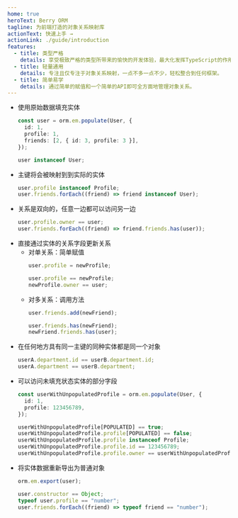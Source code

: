 ```yaml
---
home: true
heroText: Berry ORM
tagline: 为前端打造的对象关系映射库
actionText: 快速上手 →
actionLink: ./guide/introduction
features:
  - title: 类型严格
    details: 享受极致严格的类型所带来的愉快的开发体验，最大化发挥TypeScript的作用。
  - title: 轻量通用
    details: 专注且仅专注于对象关系映射，一点不多一点不少，轻松整合到任何框架。
  - title: 简单易学
    details: 通过简单的赋值和一个简单的API即可全方面地管理对象关系。
---
```


- 使用原始数据填充实体
  ```ts
  const user = orm.em.populate(User, {
    id: 1,
    profile: 1,
    friends: [2, { id: 3, profile: 3 }],
  });
  ```
  ```ts
  user instanceof User;
  ```
- 主键将会被映射到到实际的实体
  ```ts
  user.profile instanceof Profile;
  user.friends.forEach((friend) => friend instanceof User);
  ```
- 关系是双向的，任意一边都可以访问另一边
  ```ts
  user.profile.owner == user;
  user.friends.forEach((friend) => friend.friends.has(user));
  ```
- 直接通过实体的关系字段更新关系
  - 对单关系：简单赋值
    ```ts
    user.profile = newProfile;
    ```
    ```ts
    user.profile == newProfile;
    newProfile.owner == user;
    ```
  - 对多关系：调用方法
    ```ts
    user.friends.add(newFriend);
    ```
    ```ts
    user.friends.has(newFriend);
    newFriend.friends.has(user);
    ```
- 在任何地方具有同一主键的同种实体都是同一个对象
  ```ts
  userA.department.id == userB.department.id;
  userA.department == userB.department;
  ```
- 可以访问未填充状态实体的部分字段
  ```ts
  const userWithUnpopulatedProfile = orm.em.populate(User, {
    id: 1,
    profile: 123456789,
  });
  ```
  ```ts
  userWithUnpopulatedProfile[POPULATED] == true;
  userWithUnpopulatedProfile.profile[POPULATED] == false;
  userWithUnpopulatedProfile.profile instanceof Profile;
  userWithUnpopulatedProfile.profile.id == 123456789;
  userWithUnpopulatedProfile.profile.owner == userWithUnpopulatedProfile;
  ```
- 将实体数据重新导出为普通对象
  ```ts
  orm.em.export(user);
  ```
  ```ts
  user.constructor == Object;
  typeof user.profile == "number";
  user.friends.forEach((friend) => typeof friend == "number");
  ```
